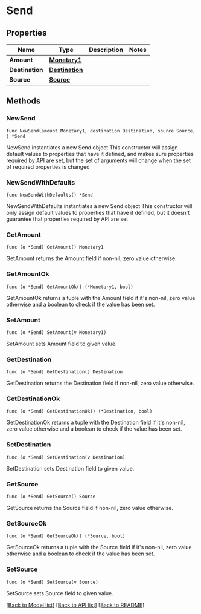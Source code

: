 # Send

## Properties

Name | Type | Description | Notes
------------ | ------------- | ------------- | -------------
**Amount** | [**Monetary1**](Monetary1.md) |  | 
**Destination** | [**Destination**](Destination.md) |  | 
**Source** | [**Source**](Source.md) |  | 

## Methods

### NewSend

`func NewSend(amount Monetary1, destination Destination, source Source, ) *Send`

NewSend instantiates a new Send object
This constructor will assign default values to properties that have it defined,
and makes sure properties required by API are set, but the set of arguments
will change when the set of required properties is changed

### NewSendWithDefaults

`func NewSendWithDefaults() *Send`

NewSendWithDefaults instantiates a new Send object
This constructor will only assign default values to properties that have it defined,
but it doesn't guarantee that properties required by API are set

### GetAmount

`func (o *Send) GetAmount() Monetary1`

GetAmount returns the Amount field if non-nil, zero value otherwise.

### GetAmountOk

`func (o *Send) GetAmountOk() (*Monetary1, bool)`

GetAmountOk returns a tuple with the Amount field if it's non-nil, zero value otherwise
and a boolean to check if the value has been set.

### SetAmount

`func (o *Send) SetAmount(v Monetary1)`

SetAmount sets Amount field to given value.


### GetDestination

`func (o *Send) GetDestination() Destination`

GetDestination returns the Destination field if non-nil, zero value otherwise.

### GetDestinationOk

`func (o *Send) GetDestinationOk() (*Destination, bool)`

GetDestinationOk returns a tuple with the Destination field if it's non-nil, zero value otherwise
and a boolean to check if the value has been set.

### SetDestination

`func (o *Send) SetDestination(v Destination)`

SetDestination sets Destination field to given value.


### GetSource

`func (o *Send) GetSource() Source`

GetSource returns the Source field if non-nil, zero value otherwise.

### GetSourceOk

`func (o *Send) GetSourceOk() (*Source, bool)`

GetSourceOk returns a tuple with the Source field if it's non-nil, zero value otherwise
and a boolean to check if the value has been set.

### SetSource

`func (o *Send) SetSource(v Source)`

SetSource sets Source field to given value.



[[Back to Model list]](../README.md#documentation-for-models) [[Back to API list]](../README.md#documentation-for-api-endpoints) [[Back to README]](../README.md)


